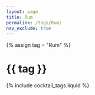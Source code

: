 ```yaml
---
layout: page
title: Rum
permalink: /tags/Rum/
nav_exclude: true
---
```

{% assign tag = "Rum" %}
# {{ tag }}
{% include cocktail_tags.liquid %}

